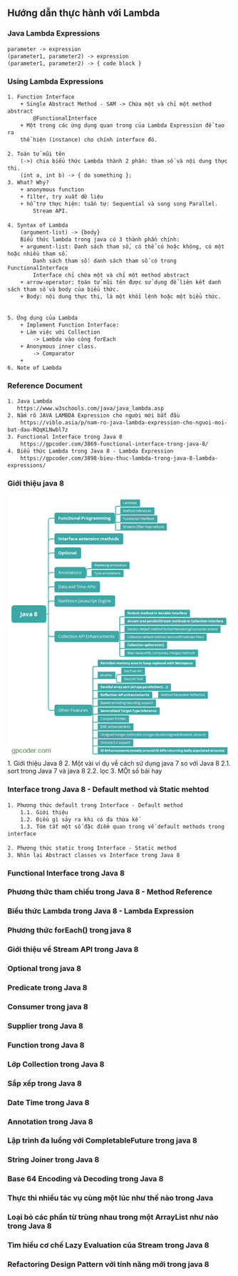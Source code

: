 ## Hướng dẫn thực hành với Lambda


### Java Lambda Expressions
    parameter -> expression
    (parameter1, parameter2) -> expression
    (parameter1, parameter2) -> { code block }

### Using Lambda Expressions
    1. Function Interface
        + Single Abstract Method - SAM -> Chứa một và chỉ một method abstract
            @FunctionalInterface
        + Một trong các ứng dụng quan trong của Lambda Expression để tạo ra
        thể hiện (instance) cho chính interface đó.
        
    2. Toán tử mũi tên
        (->) chia biểu thức Lambda thành 2 phần: tham số và nội dung thực thi.
        (int a, int b) -> { do something };
    3. What? Why?
        + anonymous function
        + filter, try xuất dữ liệu
        + hỗ trợ thực hiện: tuần tự: Sequential và song song Parallel.
            Stream API.

    4. Syntax of Lambda
        (argument-list) -> {body}
        Biểu thức lambda trong java có 3 thành phần chính:
        + argument-list: Danh sách tham số, có thể có hoặc không, có một hoặc nhiều tham số.
            Danh sách tham số: danh sách tham số có trong FunctionalInterface
            Interface chỉ chứa một và chỉ một method abstract
        + arrow-operator: toán tử mũi tên được sử dụng để liên kết danh sách tham số và body của biểu thức.
        + Body: nội dung thực thi, là một khối lệnh hoặc một biểu thức.

        
    5. Ứng dụng của Lambda
        + Implement Function Interface:
        + Làm việc với Collection
            -> Lambda vào còng forEach
        + Anonymous inner class.
            -> Comparator
        + 
    6. Note of Lambda


### Reference Document
    1. Java Lambda
       https://www.w3schools.com/java/java_lambda.asp
    2. Nắm rõ JAVA LAMBDA Expression cho người mới bắt đầu
        https://viblo.asia/p/nam-ro-java-lambda-expression-cho-nguoi-moi-bat-dau-RQqKLNwbl7z
    3. Functional Interface trong Java 8
        https://gpcoder.com/3869-functional-interface-trong-java-8/
    4. Biểu thức Lambda trong Java 8 - Lambda Expression
        https://gpcoder.com/3898-bieu-thuc-lambda-trong-java-8-lambda-expressions/


### Giới thiệu java 8
![img.png](img.png)
    1. Giới thiệu Java 8
    2. Một vài ví dụ về cách sử dụng java 7 so với Java 8
        2.1. sort trong Java 7 và java 8
        2.2. lọc
    3. MỘt số bài hay

### Interface trong Java 8 - Default method và Static mehtod
    1. Phương thức default trong Interface - Default method
        1.1. Giới thiệu
        1.2. Điều gì sảy ra khi có đa thừa kế
        1.3. Tóm tắt một số đặc điểm quan trong về default methods trong interface

    2. Phương thức static trong Interface - Static method
    3. Nhìn lại Abstract classes vs Interface trong Java 8


### Functional Interface trong Java 8


### Phương thức tham chiếu trong Java 8 - Method Reference


### Biểu thức Lambda trong Java 8 - Lambda Expression


### Phương thức forEach() trong java 8


### Giới thiệu về Stream API trong Java 8


### Optional trong java 8


### Predicate trong Java 8


### Consumer trong java 8


### Supplier trong Java 8


### Function trong Java 8


### Lớp Collection trong Java 8


### Sắp xếp trong Java 8


### Date Time trong Java 8


### Annotation trong Java 8


### Lập trình đa luồng với CompletableFuture trong java 8


### String Joiner trong Java 8


### Base 64 Encoding và Decoding trong Java 8


### Thực thi nhiều tác vụ cùng một lúc như thế nào trong Java


### Loại bỏ các phần từ trùng nhau trong một ArrayList như nào trong Java 8


### Tìm hiểu cơ chế Lazy Evaluation của Stream trong Java 8


### Refactoring Design Pattern với tính năng mới trong java 8


